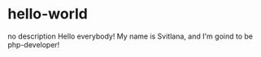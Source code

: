 # hello-world
no description
Hello everybody! My name is Svitlana, and I'm goind to be php-developer!
